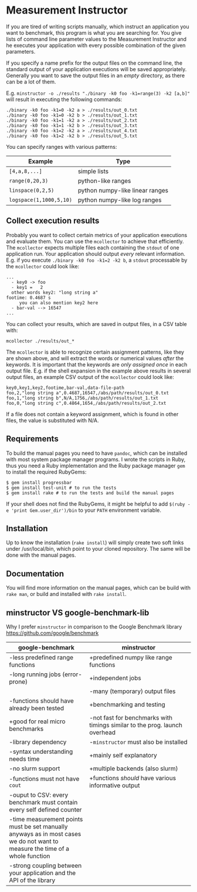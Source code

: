 Measurement Instructor
======================

If you are tired of writing scripts manually, which instruct an application you want to benchmark, this program is what you are searching for. You give lists of command line parameter values to the Measurement Instructor and he executes your application with every possible combination of the given parameters.

If you specify a name prefix for the output files on the command line, the standard output of your application executions will be saved appropriately. Generally you want to save the output files in an *empty* directory, as there can be a lot of them.

E.g. `minstructor -o ./results "./binary -k0 foo -k1=range(3) -k2 [a,b]"` will result in executing the following commands:

``` shell
./binary -k0 foo -k1=0 -k2 a > ./results/out_0.txt
./binary -k0 foo -k1=0 -k2 b > ./results/out_1.txt
./binary -k0 foo -k1=1 -k2 a > ./results/out_2.txt
./binary -k0 foo -k1=1 -k2 b > ./results/out_3.txt
./binary -k0 foo -k1=2 -k2 a > ./results/out_4.txt
./binary -k0 foo -k1=2 -k2 b > ./results/out_5.txt
```

You can specify ranges with various patterns:

| **Example**             | **Type**                        |
|-------------------------|---------------------------------|
| `[4,a,8,...]`           | simple lists                    |
| `range(0,20,3)`         | python-like ranges              |
| `linspace(0,2,5)`       | python numpy-like linear ranges |
| `logspace(1,1000,5,10)` | python numpy-like log ranges    |

Collect execution results
-------------------------

Probably you want to collect certain metrics of your application executions and evaluate them. You can use the `mcollector` to achieve that efficiently. The `mcollector` expects multiple files each containing the `stdout` of one application run. Your application should output *every* relevant information. E.g. if you execute `./binary -k0 foo -k1=2 -k2 b`, a `stdout` processable by the `mcollector` could look like:

``` shell
...
  - key0 -> foo
  - key1 =   2
  other words key2: "long string a"
footime: 0.4687 s
     you can also mention key2 here
  - bar-val --> 16547
...
```

You can collect your results, which are saved in output files, in a CSV table with:

    mcollector ./results/out_*

The `mcollector` is able to recognize certain assignment patterns, like they are shown above, and will extract the words or numerical values *after* the keywords. It is important that the keywords are *only assigned once* in each output file. E.g. if the shell expansion in the example above results in several output files, an example CSV output of the `mcollector` could look like:

    key0,key1,key2,footime,bar-val,data-file-path
    foo,2,"long string a",0.4687,16547,/abs/path/results/out_0.txt
    foo,1,"long string b",N/A,1756,/abs/path/results/out_1.txt
    foo,0,"long string c",0.4864,1654,/abs/path/results/out_2.txt

If a file does not contain a keyword assignment, which is found in other files, the value is substituted with N/A.

Requirements
------------

To build the manual pages you need to have `pandoc`, which can be installed with most system package manager programs. I wrote the scripts in Ruby, thus you need a Ruby implementation and the Ruby package manager `gem` to install the required RubyGems:

``` shell
$ gem install progressbar
$ gem install test-unit # to run the tests
$ gem install rake # to run the tests and build the manual pages
```

If your shell does not find the RubyGems, it might be helpful to add `$(ruby -e 'print Gem.user_dir')/bin` to your `PATH` environment variable.

Installation
------------

Up to know the installation (`rake install`) will simply create two soft links under /usr/local/bin, which point to your cloned repository. The same will be done with the manual pages.

Documentation
-------------

You will find more information on the manual pages, which can be build with `rake man`, or build and installed with `rake install`.

minstructor VS google-benchmark-lib
-----------------------------------

Why I prefer `minstructor` in comparison to the Google Benchmark library https://github.com/google/benchmark

<table>
<colgroup>
<col width="43%" />
<col width="56%" />
</colgroup>
<thead>
<tr class="header">
<th><strong>google-benchmark</strong></th>
<th><strong>minstructor</strong></th>
</tr>
</thead>
<tbody>
<tr class="odd">
<td>-less predefined range functions</td>
<td>+predefined numpy like range functions</td>
</tr>
<tr class="even">
<td>-long running jobs (error-prone)</td>
<td>+independent jobs</td>
</tr>
<tr class="odd">
<td></td>
<td>-many (temporary) output files</td>
</tr>
<tr class="even">
<td>-functions should have already been tested</td>
<td>+benchmarking and testing</td>
</tr>
<tr class="odd">
<td>+good for real micro benchmarks</td>
<td>-not fast for benchmarks with timings similar to the prog. launch overhead</td>
</tr>
<tr class="even">
<td>-library dependency</td>
<td>-<code>minstructor</code> must also be installed</td>
</tr>
<tr class="odd">
<td>-syntax understanding needs time</td>
<td>+mainly self explanatory</td>
</tr>
<tr class="even">
<td>-no slurm support</td>
<td>+multiple backends (also slurm)</td>
</tr>
<tr class="odd">
<td>-functions must not have <code>cout</code></td>
<td>+functions <em>should</em> have various informative output</td>
</tr>
<tr class="even">
<td>-ouput to CSV: every benchmark must contain every self defined counter</td>
<td></td>
</tr>
<tr class="odd">
<td>-time measurement points must be set manually anyways as in most cases we do not want to measure the time of a whole function</td>
<td></td>
</tr>
<tr class="even">
<td>-strong coupling between your application and the API of the library</td>
<td></td>
</tr>
</tbody>
</table>


